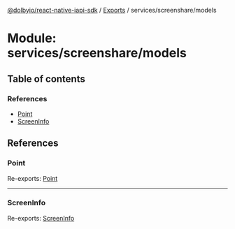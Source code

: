 [@dolbyio/react-native-iapi-sdk](../README.md) / [Exports](../modules.md) / services/screenshare/models

# Module: services/screenshare/models

## Table of contents

### References

- [Point](services_screenshare_models.md#point)
- [ScreenInfo](services_screenshare_models.md#screeninfo)

## References

### Point

Re-exports: [Point](../interfaces/services_screenshare_models_Point.Point.md)

___

### ScreenInfo

Re-exports: [ScreenInfo](../interfaces/services_screenshare_models_ScreenInfo.ScreenInfo.md)
